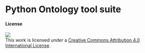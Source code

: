 Python Ontology tool suite
===

#### License
[<img src="https://licensebuttons.net/l/by/3.0/88x31.png">](http://creativecommons.org/licenses/by/4.0/)  
This work is licensed under a [Creative Commons Attribution 4.0 International License](http://creativecommons.org/licenses/by/4.0/).